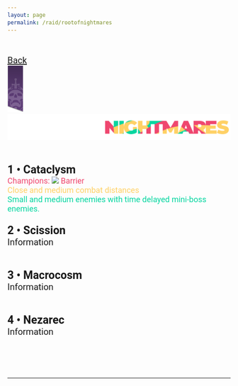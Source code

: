 ```yaml
---
layout: page
permalink: /raid/rootofnightmares
---
```


<html>
    <head>
        <title>RAID - SETUP GUIDES</title>

   <style>
            .my_head
            {
                font-family:    roboto, sans-serif;
                font-size:      25px;
                font-weight:    bold;
            }
   </style>
   <style>
            .my_body
            {
                font-family:    roboto, sans-serif;
                font-size:      20px;
                font-weight:    thin;
                
            }
            .my_red
            {
                font-family:    roboto, sans-serif;
                font-size:      18px;
                font-weight:    thin;
                color:          #ef476f;
                
            }
            .my_yellow
            {
                font-family:    roboto, sans-serif;
                font-size:      18px;
                font-weight:    thin;
                color:          #ffd166;
                
            }
            .my_green
            {
                font-family:    roboto, sans-serif;
                font-size:      18px;
                font-weight:    thin;
                color:          #06d6a0;
                
            }

   </style>
   </head>

<body>

<br>

<br>
<div class="my_body">
<a href="/raid/">Back</a><br>
<a href="/raid/"><img src="/img/raidbanner/raidpres.png"></a><img src="/img/raidbanner/ron_banner.png"><br><br>
<br>

<div class="my_head">1 • Cataclysm</div>

<div class="my_red">Champions: <img src="https://www.bungie.net/common/destiny2_content/icons/2ac9bcf4a961c3b3e31da7b76a5a87f9.png" style="max-height: 26px;"> Barrier</div>
<div class="my_yellow">Close and medium combat distances</div>
<div class="my_green">Small and medium enemies with time delayed mini-boss enemies.</div>

<br>
<div class="my_head">2 • Scission</div>
<div class="my_body">Information</div><br>
<br>
<div class="my_head">3 • Macrocosm</div>
<div class="my_body">Information</div><br>
<br>
<div class="my_head">4 • Nezarec</div>
<div class="my_body">Information</div><br>
<br>
<br>

<hr>
